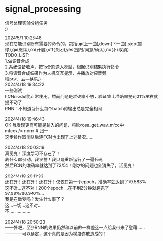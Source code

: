 # signal_processing
<p>信号处理实验分组任务</br>
;)
</p>

2024/5/1  10:26:48</br>
现在它能识别所有需要的命令的，包括up(上一曲),down(下一曲),stop(暂停),go(继续),on(开启),off(关闭),yes(是的/同意/确认),no(不/取消)</br>
TODO_LIST:</br>
1.做语音合成</br>
2.系统设备收声，按1s分割送入模型，根据识别结果执行指令</br>
3.将语音合成结果作为人机交互提示，并播放对应音频</br>
哦btw，五一快乐;)
</br>
2024/4/18 19:34:22</br>
一些测试</br>
FCNmodel能正常使用，然而问题是准确率不够，验证集上准确率提到31%左右就提不动了</br>
RNN：不知道为什么每个batch的输出总是完全相同</br>
</br>
2024/4/18 19:46:43</br>
OK 我发现更有可能是输入的问题，将librosa_get_wav_mfcc中</br>
mfccs /= norm # 归一</br>
这步操作取消以后连FCN也出现了上述情况......</br>
</br>
2024/4/18 20:03:19</br>
真见鬼！深度学习不存在了！</br>
我什么都没动，我发誓！我只是重新运行了一遍代码</br>
然后FCN的准确率就达到了72/54！刚才的问题也全消失了，活见鬼！</br>
</br>
2024/4/18 20:11:33</br>
还在升！还在升！还在升！仅仅在第一个epoch，准确率就达到了79.583%</br>
这不对...这不对！200个epoch....在不到2分钟就跑完了</br>
97.99%/88.940%...</br>
我是在做梦吗？发生什么事了？</br>
这...一切...这不对...</br>
不.................</br>
</br>
2024/4/18 20:50:23</br>
——好吧，至少RNN的效果仍然和以前的一样差这一点给我带来了慰藉......</br>
————可以确定，这个真的是因为梯度弥散造成的！</br>
